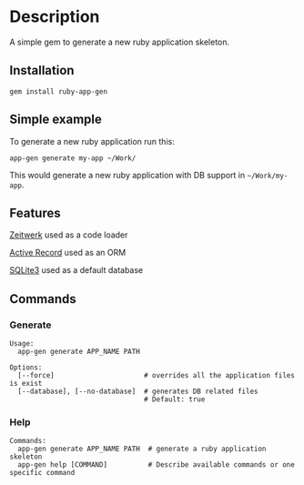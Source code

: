 # Description

A simple gem to generate a new ruby application skeleton.

## Installation

```
gem install ruby-app-gen
```

## Simple example

To generate a new ruby application run this:

```
app-gen generate my-app ~/Work/
```

This would generate a new ruby application with DB support in `~/Work/my-app`.

## Features

[Zeitwerk](https://github.com/fxn/zeitwerk) used as a code loader

[Active Record](https://github.com/rails/rails/tree/main/activerecord) used as an ORM

[SQLite3](https://www.sqlite.org/index.html) used as a default database

## Commands

### Generate

```
Usage:
  app-gen generate APP_NAME PATH

Options:
  [--force]                      # overrides all the application files is exist
  [--database], [--no-database]  # generates DB related files
                                 # Default: true
```

### Help

```
Commands:
  app-gen generate APP_NAME PATH  # generate a ruby application skeleton
  app-gen help [COMMAND]          # Describe available commands or one specific command
```
